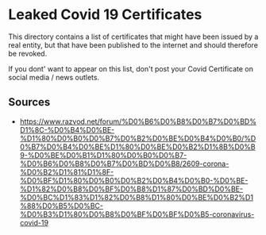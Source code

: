 # Leaked Covid 19 Certificates

This directory contains a list of certificates that might have been
issued by a real entity, but that have been published to the internet
and should therefore be revoked.  
  
If you dont' want to appear on this list, don't post your 
Covid Certificate on social media / news outlets.

## Sources

- https://www.razvod.net/forum/%D0%B6%D0%B8%D0%B7%D0%BD%D1%8C-%D0%B4%D0%BE-%D1%80%D0%B0%D0%B7%D0%B2%D0%BE%D0%B4%D0%B0/%D0%B7%D0%B4%D0%BE%D1%80%D0%BE%D0%B2%D1%8B%D0%B9-%D0%BE%D0%B1%D1%80%D0%B0%D0%B7-%D0%B6%D0%B8%D0%B7%D0%BD%D0%B8/2609-corona-%D0%B2%D1%81%D1%8F-%D0%BF%D1%80%D0%B0%D0%B2%D0%B4%D0%B0-%D0%BE-%D1%82%D0%B8%D0%BF%D0%B8%D1%87%D0%BD%D0%BE-%D0%BC%D1%83%D1%82%D0%B8%D1%80%D0%BE%D0%B2%D1%88%D0%B5%D0%BC-%D0%B3%D1%80%D0%B8%D0%BF%D0%BF%D0%B5-coronavirus-covid-19
